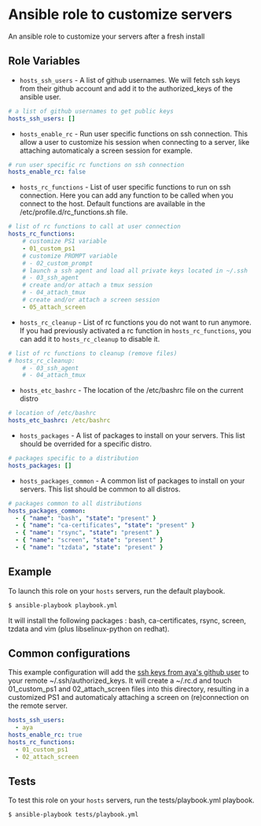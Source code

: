 # Ansible role to customize servers

An ansible role to customize your servers after a fresh install

## Role Variables

* `hosts_ssh_users` - A list of github usernames. We will fetch ssh keys from their github account and add it to the authorized_keys of the ansible user.

``` yaml
# a list of github usernames to get public keys
hosts_ssh_users: []
```

* `hosts_enable_rc` - Run user specific functions on ssh connection. This allow a user to customize his session when connecting to a server, like attaching automaticaly a screen session for example.

``` yaml
# run user specific rc functions on ssh connection
hosts_enable_rc: false
```

* `hosts_rc_functions` - List of user specific functions to run on ssh connection. Here you can add any function to be called when you connect to the host. Default functions are available in the /etc/profile.d/rc_functions.sh file.

``` yaml
# list of rc functions to call at user connection
hosts_rc_functions:
    # customize PS1 variable
    - 01_custom_ps1
    # customize PROMPT variable
    # - 02_custom_prompt
    # launch a ssh agent and load all private keys located in ~/.ssh
    # - 03_ssh_agent
    # create and/or attach a tmux session
    # - 04_attach_tmux
    # create and/or attach a screen session
    - 05_attach_screen
```

* `hosts_rc_cleanup` - List of rc functions you do not want to run anymore. If you had previously activated a rc function in `hosts_rc_functions`, you can add it to `hosts_rc_cleanup` to disable it.

``` yaml
# list of rc functions to cleanup (remove files)
# hosts_rc_cleanup:
    # - 03_ssh_agent
    # - 04_attach_tmux
```

* `hosts_etc_bashrc` - The location of the /etc/bashrc file on the current distro

``` yaml
# location of /etc/bashrc
hosts_etc_bashrc: /etc/bashrc
```

* `hosts_packages` - A list of packages to install on your servers. This list should be overrided for a specific distro.

``` yaml
# packages specific to a distribution
hosts_packages: []
```

* `hosts_packages_common` - A common list of packages to install on your servers. This list should be common to all distros.

``` yaml
# packages common to all distributions
hosts_packages_common:
  - { "name": "bash", "state": "present" }
  - { "name": "ca-certificates", "state": "present" }
  - { "name": "rsync", "state": "present" }
  - { "name": "screen", "state": "present" }
  - { "name": "tzdata", "state": "present" }
```

## Example

To launch this role on your `hosts` servers, run the default playbook.

``` bash
$ ansible-playbook playbook.yml
```

It will install the following packages : bash, ca-certificates, rsync, screen, tzdata and vim (plus libselinux-python on redhat).

## Common configurations

This example configuration will add the [ssh keys from aya's github user](https://github.com/aya.keys) to your remote ~/.ssh/authorized_keys.
It will create a ~/.rc.d and touch 01_custom_ps1 and 02_attach_screen files into this directory, resulting in a customized PS1 and automaticaly attaching a screen on (re)connection on the remote server.

``` yaml
hosts_ssh_users:
  - aya
hosts_enable_rc: true
hosts_rc_functions:
  - 01_custom_ps1
  - 02_attach_screen
```

## Tests

To test this role on your `hosts` servers, run the tests/playbook.yml playbook.

``` bash
$ ansible-playbook tests/playbook.yml
```
